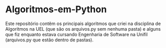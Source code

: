 # Algoritmos-em-Python

Este repositório contêm os principais algoritmos que criei na disciplina de Algoritmos na UEL (que são os arquivos.py sem nenhuma pasta) e alguns que fiz enquanto estava cursando Engenharia de Software na Unifil (arquivos.py que estão dentro de pastas).
